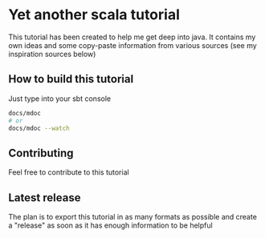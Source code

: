  # Yet another scala tutorial
 This tutorial has been created to help me get deep into java. 
 It contains my own ideas and some copy-paste information from various sources (see my inspiration sources below) 
 
 
 ## How to build this tutorial
 Just type into your sbt console
 ```bash
 docs/mdoc
# or
 docs/mdoc --watch
```
 
 ## Contributing
 Feel free to contribute to this tutorial 

 ## Latest release
 The plan is to export this tutorial in as many formats as possible and create a "release" 
 as soon as it has enough information to be helpful

